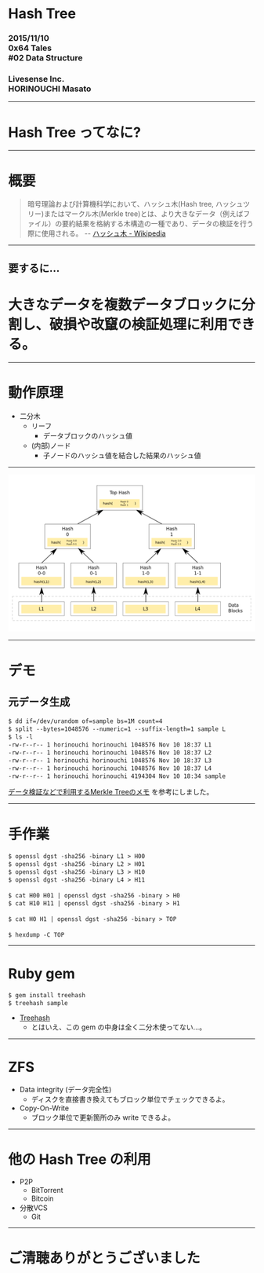 
# Hash Tree

### 2015/11/10<br />0x64 Tales<br />#02 Data Structure

### Livesense Inc.<br />HORINOUCHI Masato

---

# Hash Tree ってなに?

---

# 概要

>暗号理論および計算機科学において、ハッシュ木(Hash tree, ハッシュツリー)またはマークル木(Merkle tree)とは、より大きなデータ（例えばファイル）の要約結果を格納する木構造の一種であり、データの検証を行う際に使用される。
-- [ハッシュ木 - Wikipedia](https://ja.wikipedia.org/wiki/%E3%83%8F%E3%83%83%E3%82%B7%E3%83%A5%E6%9C%A8)

---

## 要するに…

# 大きなデータを複数データブロックに分割し、破損や改竄の検証処理に利用できる。

---

# 動作原理

* 二分木
    * リーフ
      - データブロックのハッシュ値
    * (内部)ノード
      - 子ノードのハッシュ値を結合した結果のハッシュ値

---

![](Hash_Tree.svg.png)

---

# デモ

## 元データ生成

```
$ dd if=/dev/urandom of=sample bs=1M count=4
$ split --bytes=1048576 --numeric=1 --suffix-length=1 sample L
$ ls -l
-rw-r--r-- 1 horinouchi horinouchi 1048576 Nov 10 18:37 L1
-rw-r--r-- 1 horinouchi horinouchi 1048576 Nov 10 18:37 L2
-rw-r--r-- 1 horinouchi horinouchi 1048576 Nov 10 18:37 L3
-rw-r--r-- 1 horinouchi horinouchi 1048576 Nov 10 18:37 L4
-rw-r--r-- 1 horinouchi horinouchi 4194304 Nov 10 18:34 sample
```

[データ検証などで利用するMerkle Treeのメモ](https://siguniang.wordpress.com/2015/04/11/notes-on-merkle-tree/) を参考にしました。

---

# 手作業

```
$ openssl dgst -sha256 -binary L1 > H00
$ openssl dgst -sha256 -binary L2 > H01
$ openssl dgst -sha256 -binary L3 > H10
$ openssl dgst -sha256 -binary L4 > H11

$ cat H00 H01 | openssl dgst -sha256 -binary > H0
$ cat H10 H11 | openssl dgst -sha256 -binary > H1

$ cat H0 H1 | openssl dgst -sha256 -binary > TOP

$ hexdump -C TOP
```

---

# Ruby gem

```
$ gem install treehash
$ treehash sample
```

* [Treehash](https://github.com/erichmenge/treehash)
  * とはいえ、この gem の中身は全く二分木使ってない…。

---

# ZFS

* Data integrity (データ完全性)
  - ディスクを直接書き換えてもブロック単位でチェックできるよ。
* Copy-On-Write
  - ブロック単位で更新箇所のみ write できるよ。

---

# 他の Hash Tree の利用

* P2P
  - BitTorrent
  - Bitcoin
* 分散VCS
  - Git

---

# ご清聴ありがとうございました
